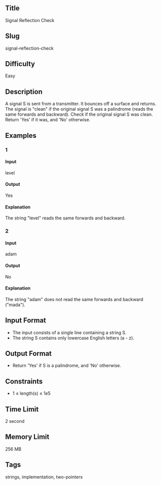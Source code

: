 ## Title

Signal Reflection Check

## Slug

signal-reflection-check

## Difficulty

Easy

## Description

A signal S is sent from a transmitter. It bounces off a surface and returns. The signal is "clean" if the original signal S was a palindrome (reads the same forwards and backward). Check if the original signal S was clean. Return 'Yes' if it was, and 'No' otherwise.

## Examples

### 1

#### Input

level

#### Output

Yes

#### Explanation

The string "level" reads the same forwards and backward.
    
### 2

#### Input

adam

#### Output

No

#### Explanation

The string "adam" does not read the same forwards and backward ("mada").  

## Input Format  

- The input consists of a single line containing a string S.
- The string S contains only lowercase English letters (a - z).

## Output Format  

- Return 'Yes' if S is a palindrome, and 'No' otherwise.
  

## Constraints  

- 1 ≤ length(s) ≤ 1e5

## Time Limit

2 second

## Memory Limit

256 MB

## Tags

strings, implementation, two-pointers